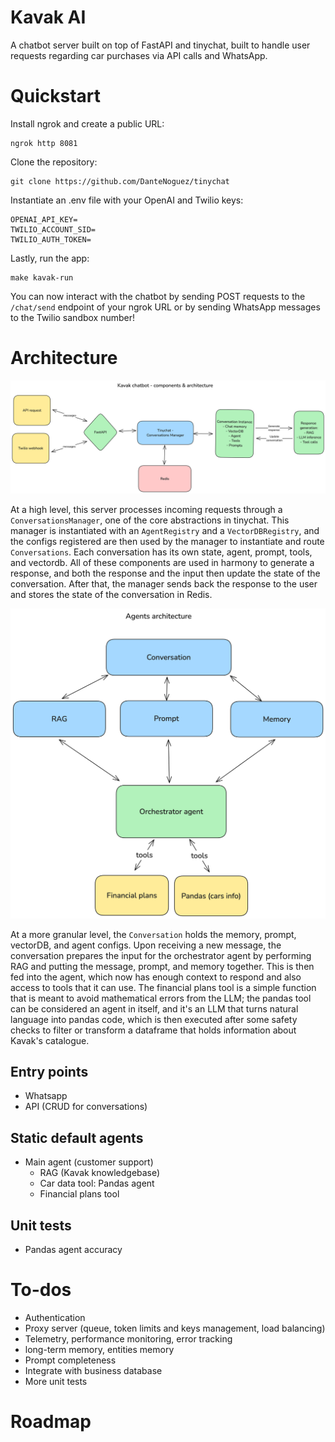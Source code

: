 # Kavak AI
A chatbot server built on top of FastAPI and tinychat, built to handle user requests regarding car purchases via API calls and WhatsApp.

# Quickstart
Install ngrok and create a public URL:
```
ngrok http 8081
```

Clone the repository:
```
git clone https://github.com/DanteNoguez/tinychat
```

Instantiate an .env file with your OpenAI and Twilio keys:
```
OPENAI_API_KEY=
TWILIO_ACCOUNT_SID=
TWILIO_AUTH_TOKEN=
```

Lastly, run the app:
```
make kavak-run
```

You can now interact with the chatbot by sending POST requests to the `/chat/send` endpoint of your ngrok URL or by sending WhatsApp messages to the Twilio sandbox number!

# Architecture
![architecture](assets/architecture.png)

At a high level, this server processes incoming requests through a `ConversationsManager`, one of the core abstractions in tinychat. This manager is instantiated with an `AgentRegistry` and a `VectorDBRegistry`, and the configs registered are then used by the manager to instantiate and route `Conversations`. Each conversation has its own state, agent, prompt, tools, and vectordb. All of these components are used in harmony to generate a response, and both the response and the input then update the state of the conversation.
After that, the manager sends back the response to the user and stores the state of the conversation in Redis.

![agents](assets/agents.png)

At a more granular level, the `Conversation` holds the memory, prompt, vectorDB, and agent configs. Upon receiving a new message, the conversation prepares the input for the orchestrator agent by performing RAG and putting the message, prompt, and memory together. This is then fed into the agent, which now has enough context to respond and also access to tools that it can use. The financial plans tool is a simple function that is meant to avoid mathematical errors from the LLM; the pandas tool can be considered an agent in itself, and it's an LLM that turns natural language into pandas code, which is then executed after some safety checks to filter or transform a dataframe that holds information about Kavak's catalogue.

## Entry points
- Whatsapp
- API (CRUD for conversations)

## Static default agents
- Main agent (customer support)
    - RAG (Kavak knowledgebase)
    - Car data tool: Pandas agent
    - Financial plans tool

## Unit tests
- Pandas agent accuracy

# To-dos
- Authentication
- Proxy server (queue, token limits and keys management, load balancing)
- Telemetry, performance monitoring, error tracking
- long-term memory, entities memory
- Prompt completeness
- Integrate with business database
- More unit tests

# Roadmap
